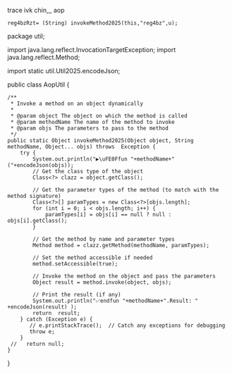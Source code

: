 
trace ivk chin,,, aop  

    reg4bzRzt= (String) invokeMethod2025(this,"reg4bz",u);




package util;

import java.lang.reflect.InvocationTargetException;
import java.lang.reflect.Method;

import static util.Util2025.encodeJson;

public class AopUtil {


    /**
     * Invoke a method on an object dynamically
     *
     * @param object The object on which the method is called
     * @param methodName The name of the method to invoke
     * @param objs The parameters to pass to the method
     */
    public static Object invokeMethod2025(Object object, String methodName, Object... objs) throws  Exception {
        try {
            System.out.println("▶\uFE0Ffun "+methodName+"("+encodeJson(objs));
            // Get the class type of the object
            Class<?> clazz = object.getClass();

            // Get the parameter types of the method (to match with the method signature)
            Class<?>[] paramTypes = new Class<?>[objs.length];
            for (int i = 0; i < objs.length; i++) {
                paramTypes[i] = objs[i] == null ? null : objs[i].getClass();
            }

            // Get the method by name and parameter types
            Method method = clazz.getMethod(methodName, paramTypes);

            // Set the method accessible if needed
            method.setAccessible(true);

            // Invoke the method on the object and pass the parameters
            Object result = method.invoke(object, objs);

            // Print the result (if any)
            System.out.println("✅endfun "+methodName+".Result: " +encodeJson(result) );
            return  result;
        } catch (Exception e) {
           // e.printStackTrace();  // Catch any exceptions for debugging
           throw e;
        }
     //   return null;
    }
}
